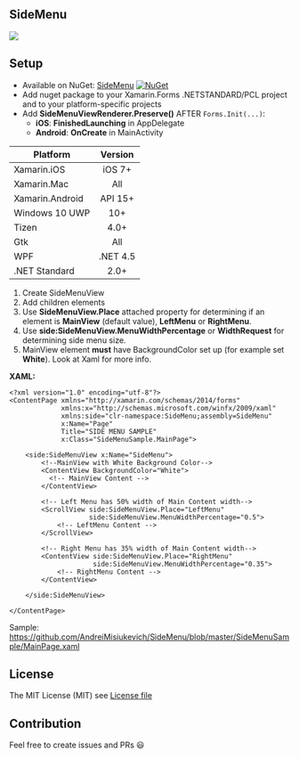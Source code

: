 ## SideMenu
![](https://github.com/AndreiMisiukevich/SideMenu/blob/master/images/gif.gif?raw=true)

## Setup
* Available on NuGet: [SideMenu](http://www.nuget.org/packages/SideMenu) [![NuGet](https://img.shields.io/nuget/v/SideMenu.svg?label=NuGet)](https://www.nuget.org/packages/SideMenu)
* Add nuget package to your Xamarin.Forms .NETSTANDARD/PCL project and to your platform-specific projects
* Add **SideMenuViewRenderer.Preserve()** AFTER ```Forms.Init(...)```:
  - **iOS**: **FinishedLaunching** in AppDelegate
  - **Android**: **OnCreate** in MainActivity

|Platform|Version|
| ------------------- | :-----------: |
|Xamarin.iOS|iOS 7+|
|Xamarin.Mac|All|
|Xamarin.Android|API 15+|
|Windows 10 UWP|10+|
|Tizen|4.0+|
|Gtk|All|
|WPF|.NET 4.5|
|.NET Standard|2.0+|


1) Create SideMenuView
2) Add children elements
3) Use **SideMenuView.Place** attached property for determining if an element is **MainView** (default value), **LeftMenu** or **RightMenu**.
4) Use **side:SideMenuView.MenuWidthPercentage** or **WidthRequest** for determining side menu size.
5) MainView element **must** have BackgroundColor set up (for example set **White**).
Look at Xaml for more info.

**XAML:**
```xaml
<?xml version="1.0" encoding="utf-8"?>
<ContentPage xmlns="http://xamarin.com/schemas/2014/forms"
             xmlns:x="http://schemas.microsoft.com/winfx/2009/xaml"
             xmlns:side="clr-namespace:SideMenu;assembly=SideMenu"
             x:Name="Page"
             Title="SIDE MENU SAMPLE"
             x:Class="SideMenuSample.MainPage">

    <side:SideMenuView x:Name="SideMenu">
        <!--MainView with White Background Color-->
        <ContentView BackgroundColor="White">
          <!-- MainView Content -->
        </ContentView>

        <!-- Left Menu has 50% width of Main Content width-->
        <ScrollView side:SideMenuView.Place="LeftMenu"
                    side:SideMenuView.MenuWidthPercentage="0.5">
            <!-- LeftMenu Content -->
        </ScrollView>

        <!-- Right Menu has 35% width of Main Content width-->
        <ContentView side:SideMenuView.Place="RightMenu"
                     side:SideMenuView.MenuWidthPercentage="0.35">
            <!-- RightMenu Content -->
        </ContentView> 

    </side:SideMenuView>

</ContentPage>
```

Sample: https://github.com/AndreiMisiukevich/SideMenu/blob/master/SideMenuSample/MainPage.xaml

## License
The MIT License (MIT) see [License file](LICENSE)

## Contribution
Feel free to create issues and PRs 😃

